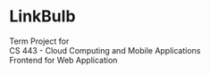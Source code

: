 # LinkBulb
Term Project for
<br>CS 443 - Cloud Computing and Mobile Applications
<br>Frontend for Web Application
